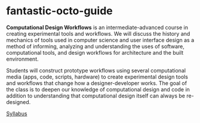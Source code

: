 # fantastic-octo-guide

**Computational Design Workflows** is an intermediate-advanced course in creating experimental tools and workflows. We will discuss the history and mechanics of tools used in computer science and user interface design as a method of informing, analyzing and understanding the uses of software, computational tools, and design workflows for architecture and the built environment.

Students will construct prototype workflows using several computational media (apps, code, scripts, hardware) to create experimental design tools and workflows that change how a designer-developer works. The goal of the class is to deepen our knowledge of computational design and code in addition to understanding that computational design itself can always be re-designed.

[Syllabus](https://docs.google.com/document/d/e/2PACX-1vTxPNHXeGOj6Q0JTUCLkoclJoRp2AzqIcF8xZ8GfSI1I1lHh1uWLrNSXwhs8WlJwRaVf5YjdO21kpSe/pub)